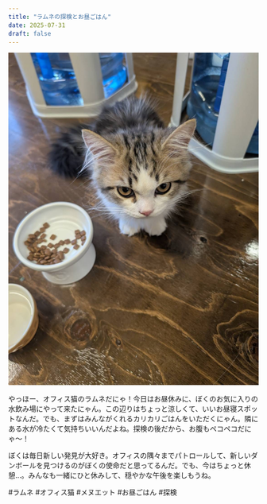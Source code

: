 ```yaml
---
title: "ラムネの探検とお昼ごはん"
date: 2025-07-31
draft: false
---
```


![今日のぼく](/images/cat-2025-07-31T03-53-54.jpg)

やっほー、オフィス猫のラムネだにゃ！今日はお昼休みに、ぼくのお気に入りの水飲み場にやって来たにゃん。この辺りはちょっと涼しくて、いいお昼寝スポットなんだ。でも、まずはみんながくれるカリカリごはんをいただくにゃん。隣にある水が冷たくて気持ちいいんだよね。探検の後だから、お腹もペコペコだにゃ〜！

ぼくは毎日新しい発見が大好き。オフィスの隅々までパトロールして、新しいダンボールを見つけるのがぼくの使命だと思ってるんだ。でも、今はちょっと休憩…。みんなも一緒にひと休みして、穏やかな午後を楽しもうね。

#ラムネ #オフィス猫 #メヌエット #お昼ごはん #探検